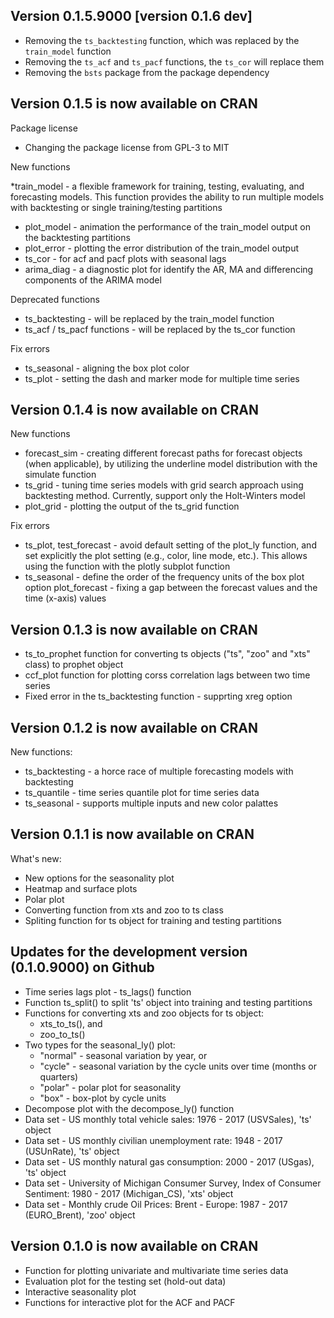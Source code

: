 ## Version 0.1.5.9000 [version 0.1.6 dev]

* Removing the `ts_backtesting` function, which was replaced by the `train_model` function
* Removing the `ts_acf` and `ts_pacf` functions, the `ts_cor` will replace them
* Removing the `bsts` package from the package dependency

## Version 0.1.5 is now available on CRAN

Package license

* Changing the package license from GPL-3 to MIT

New functions

*train_model - a flexible framework for training, testing, evaluating, and forecasting models. This function provides the ability to run multiple models with backtesting or single training/testing partitions
* plot_model - animation the performance of the train_model output on the backtesting partitions
* plot_error - plotting the error distribution of the train_model output 
* ts_cor - for acf and pacf plots with seasonal lags
* arima_diag - a diagnostic plot for identify the AR, MA and differencing components of the ARIMA model

Deprecated functions

* ts_backtesting - will be replaced by the train_model function
* ts_acf / ts_pacf functions - will be replaced by the ts_cor function

Fix errors 
* ts_seasonal - aligning the box plot color 
* ts_plot - setting the dash and marker mode for multiple time series

## Version 0.1.4 is now available on CRAN
New functions
* forecast_sim - creating different forecast paths for forecast objects (when applicable), by utilizing the underline model distribution with the simulate function
* ts_grid - tuning time series models with grid search approach using backtesting method. Currently, support only the Holt-Winters model
* plot_grid - plotting the output of the ts_grid function

Fix errors
* ts_plot, test_forecast - avoid default setting of the plot_ly function, and set explicitly the plot setting (e.g., color, line mode, etc.). This allows using the function with the plotly subplot function 
* ts_seasonal - define the order of the frequency units of the box plot option
plot_forecast - fixing a gap between the forecast values and the time (x-axis) values 

## Version 0.1.3 is now available on CRAN
* ts_to_prophet function for converting ts objects ("ts", "zoo" and "xts" class) to prophet object
* ccf_plot function for plotting corss correlation lags between two time series
* Fixed error in the ts_backtesting function - supprting xreg option

## Version 0.1.2 is now available on CRAN
New functions:
* ts_backtesting -  a horce race of multiple forecasting models with backtesting
* ts_quantile - time series quantile plot for time series data
* ts_seasonal - supports multiple inputs and new color palattes 

## Version 0.1.1 is now available on CRAN
What's new:
* New options for the seasonality plot
* Heatmap and surface plots
* Polar plot
* Converting function from xts and zoo to ts class
* Spliting function for ts object for training and testing partitions

## Updates for the development version (0.1.0.9000) on Github
* Time series lags plot - ts_lags() function
* Function ts_split() to split 'ts' object into training and testing partitions 
* Functions for converting xts and zoo objects for ts object:
    + xts_to_ts(), and
    + zoo_to_ts()
* Two types for the seasonal_ly() plot:
    + "normal" - seasonal variation by year, or 
    + "cycle" - seasonal variation by the cycle units over time (months or quarters) 
    + "polar" - polar plot for seasonality
    + "box" - box-plot by cycle units
* Decompose plot with the decompose_ly() function  
* Data set - US monthly total vehicle sales: 1976 - 2017 (USVSales), 'ts' object
* Data set - US monthly civilian unemployment rate: 1948 - 2017 (USUnRate), 'ts' object
* Data set - US monthly natural gas consumption: 2000 - 2017 (USgas), 'ts' object
* Data set - University of Michigan Consumer Survey, Index of Consumer Sentiment: 1980 - 2017 (Michigan_CS), 'xts' object 
* Data set - Monthly crude Oil Prices: Brent - Europe: 1987 - 2017 (EURO_Brent), 'zoo' object

## Version 0.1.0 is now available on CRAN

* Function for plotting univariate and multivariate time series data
* Evaluation plot for the testing set (hold-out data)
* Interactive seasonality plot
* Functions for interactive plot for the ACF and PACF
